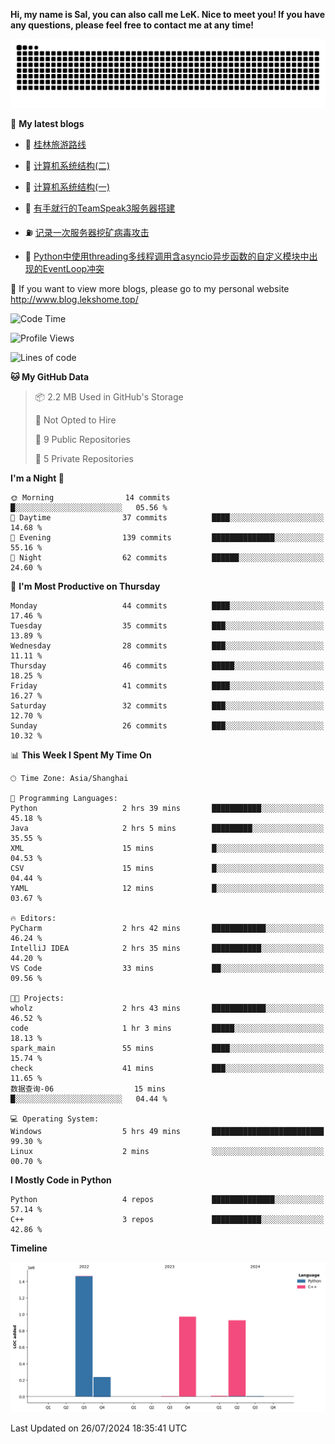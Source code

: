 **Hi, my name is Sal, you can also call me LeK. Nice to meet you! If you have any questions, please feel free to contact me at any time!**

![snake](https://raw.githubusercontent.com/LeKZzzz/LeKZzzz/output/github-contribution-grid-snake.svg)


👀 **My latest blogs**
<!-- BLOG-POST-LIST:START -->
- 🫣 [桂林旅游路线](http://www.blog.lekshome.top/2024/04/28/gui-lin-lu-you-lu-xian/) 

- 🧐 [计算机系统结构&lpar;二&rpar;](http://www.blog.lekshome.top/2024/04/21/ji-suan-ji-xi-tong-jie-gou-er/) 

- 🤖 [计算机系统结构&lpar;一&rpar;](http://www.blog.lekshome.top/2024/04/07/ji-suan-ji-xi-tong-jie-gou-yi/) 

- 📝 [有手就行的TeamSpeak3服务器搭建](http://www.blog.lekshome.top/2024/03/08/teamspeak3-fu-wu-qi-da-jian/) 

- ⛽️ [记录一次服务器挖矿病毒攻击](http://www.blog.lekshome.top/2024/03/08/ji-lu-yi-ci-fu-wu-qi-wa-kuang-bing-du-gong-ji/) 

- 🦣 [Python中使用threading多线程调用含asyncio异步函数的自定义模块中出现的EventLoop冲突](http://www.blog.lekshome.top/2024/03/07/python-zhong-shi-yong-threading-duo-xian-cheng-diao-yong-han-asyncio-yi-bu-han-shu-de-zi-ding-yi-mo-kuai-zhong-chu-xian-de-eventloop-chong-tu/) 
<!-- BLOG-POST-LIST:END -->

🥰 If you want to view more blogs, please go to my personal website http://www.blog.lekshome.top/


<!--START_SECTION:waka-->
![Code Time](http://img.shields.io/badge/Code%20Time-315%20hrs%2043%20mins-blue)

![Profile Views](http://img.shields.io/badge/Profile%20Views-1-blue)

![Lines of code](https://img.shields.io/badge/From%20Hello%20World%20I%27ve%20Written-3.6%20million%20lines%20of%20code-blue)

**🐱 My GitHub Data** 

> 📦 2.2 MB Used in GitHub's Storage 
 > 
> 🚫 Not Opted to Hire
 > 
> 📜 9 Public Repositories 
 > 
> 🔑 5 Private Repositories 
 > 
**I'm a Night 🦉** 

```text
🌞 Morning                14 commits          █░░░░░░░░░░░░░░░░░░░░░░░░   05.56 % 
🌆 Daytime                37 commits          ████░░░░░░░░░░░░░░░░░░░░░   14.68 % 
🌃 Evening                139 commits         ██████████████░░░░░░░░░░░   55.16 % 
🌙 Night                  62 commits          ██████░░░░░░░░░░░░░░░░░░░   24.60 % 
```
📅 **I'm Most Productive on Thursday** 

```text
Monday                   44 commits          ████░░░░░░░░░░░░░░░░░░░░░   17.46 % 
Tuesday                  35 commits          ███░░░░░░░░░░░░░░░░░░░░░░   13.89 % 
Wednesday                28 commits          ███░░░░░░░░░░░░░░░░░░░░░░   11.11 % 
Thursday                 46 commits          █████░░░░░░░░░░░░░░░░░░░░   18.25 % 
Friday                   41 commits          ████░░░░░░░░░░░░░░░░░░░░░   16.27 % 
Saturday                 32 commits          ███░░░░░░░░░░░░░░░░░░░░░░   12.70 % 
Sunday                   26 commits          ███░░░░░░░░░░░░░░░░░░░░░░   10.32 % 
```


📊 **This Week I Spent My Time On** 

```text
🕑︎ Time Zone: Asia/Shanghai

💬 Programming Languages: 
Python                   2 hrs 39 mins       ███████████░░░░░░░░░░░░░░   45.18 % 
Java                     2 hrs 5 mins        █████████░░░░░░░░░░░░░░░░   35.55 % 
XML                      15 mins             █░░░░░░░░░░░░░░░░░░░░░░░░   04.53 % 
CSV                      15 mins             █░░░░░░░░░░░░░░░░░░░░░░░░   04.44 % 
YAML                     12 mins             █░░░░░░░░░░░░░░░░░░░░░░░░   03.67 % 

🔥 Editors: 
PyCharm                  2 hrs 42 mins       ████████████░░░░░░░░░░░░░   46.24 % 
IntelliJ IDEA            2 hrs 35 mins       ███████████░░░░░░░░░░░░░░   44.20 % 
VS Code                  33 mins             ██░░░░░░░░░░░░░░░░░░░░░░░   09.56 % 

🐱‍💻 Projects: 
wholz                    2 hrs 43 mins       ████████████░░░░░░░░░░░░░   46.52 % 
code                     1 hr 3 mins         █████░░░░░░░░░░░░░░░░░░░░   18.13 % 
spark_main               55 mins             ████░░░░░░░░░░░░░░░░░░░░░   15.74 % 
check                    41 mins             ███░░░░░░░░░░░░░░░░░░░░░░   11.65 % 
数据查询-06                  15 mins             █░░░░░░░░░░░░░░░░░░░░░░░░   04.44 % 

💻 Operating System: 
Windows                  5 hrs 49 mins       █████████████████████████   99.30 % 
Linux                    2 mins              ░░░░░░░░░░░░░░░░░░░░░░░░░   00.70 % 
```

**I Mostly Code in Python** 

```text
Python                   4 repos             ██████████████░░░░░░░░░░░   57.14 % 
C++                      3 repos             ███████████░░░░░░░░░░░░░░   42.86 % 
```



**Timeline**

![Lines of Code chart](https://raw.githubusercontent.com/LeKZzzz/LeKZzzz/master/assets/bar_graph.png)


 Last Updated on 26/07/2024 18:35:41 UTC
<!--END_SECTION:waka-->
